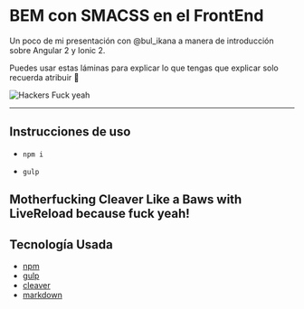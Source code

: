 # BEM con SMACSS en el FrontEnd
Un poco de mi presentación con @bul_ikana a manera de introducción sobre Angular 2 y Ionic 2.

Puedes usar estas láminas para explicar lo que tengas que explicar solo recuerda atribuir 🍺

![Hackers Fuck yeah](http://media1.giphy.com/media/o0vwzuFwCGAFO/200w.gif)

---

## Instrucciones de uso
- `npm i`

- `gulp`

Motherfucking Cleaver Like a Baws with LiveReload because fuck yeah!
---

## Tecnología Usada
- [npm](https://www.npmjs.com/)
- [gulp](http://www.gulpjs.com/)
- [cleaver](http://jdan.github.io/cleaver)
- [markdown](https://daringfireball.net/projects/markdown/)
